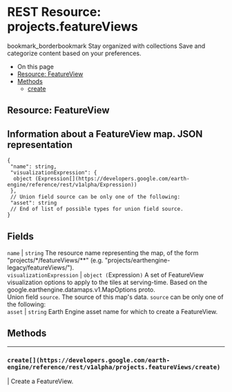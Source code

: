  
#  REST Resource: projects.featureViews 
bookmark_borderbookmark Stay organized with collections  Save and categorize content based on your preferences.
  * On this page
  * [Resource: FeatureView](https://developers.google.com/earth-engine/reference/rest/v1alpha/projects.featureViews#resource:-featureview)
  * [Methods](https://developers.google.com/earth-engine/reference/rest/v1alpha/projects.featureViews#methods)
    * [create](https://developers.google.com/earth-engine/reference/rest/v1alpha/projects.featureViews#create)


## Resource: FeatureView
Information about a FeatureView map.
JSON representation  
---  
```
{
 "name": string,
 "visualizationExpression": {
  object (Expression[](https://developers.google.com/earth-engine/reference/rest/v1alpha/Expression))
 },
 // Union field source can be only one of the following:
 "asset": string
 // End of list of possible types for union field source.
}
```
  
Fields  
---  
`name` |  `string` The resource name representing the map, of the form "projects/*/featureViews/**" (e.g. "projects/earthengine-legacy/featureViews/").  
`visualizationExpression` |  `object (`Expression[](https://developers.google.com/earth-engine/reference/rest/v1alpha/Expression)`)` A set of FeatureView visualization options to apply to the tiles at serving-time. Based on the google.earthengine.datamaps.v1.MapOptions proto.  
Union field `source`. The source of this map's data. `source` can be only one of the following:  
`asset` |  `string` Earth Engine asset name for which to create a FeatureView.  
## Methods  
---  
### `create[](https://developers.google.com/earth-engine/reference/rest/v1alpha/projects.featureViews/create)`
|  Create a FeatureView.  
